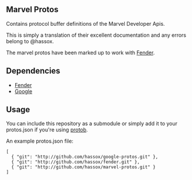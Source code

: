 ## Marvel Protos

Contains protocol buffer definitions of the Marvel Developer Apis. 

This is simply a translation of their excellent documentation and any errors belong to @hassox.

The marvel protos have been marked up to work with [Fender](https://github.com/hassox/fender.git).

## Dependencies

* [Fender](https://github.com/hassox/fender)
* [Google](https://github.com/hassox/google-protos)

## Usage

You can include this repository as a submodule or simply add it to your protos.json if you're using [protob](https://github.com/square/protob.git).

An example protos.json file:

    [
      { "git": "http://github.com/hassox/google-protos.git" },
      { "git": "http://github.com/hassox/fender.git" },
      { "git": "http://github.com/hassox/marvel-protos.git" }
    ]



